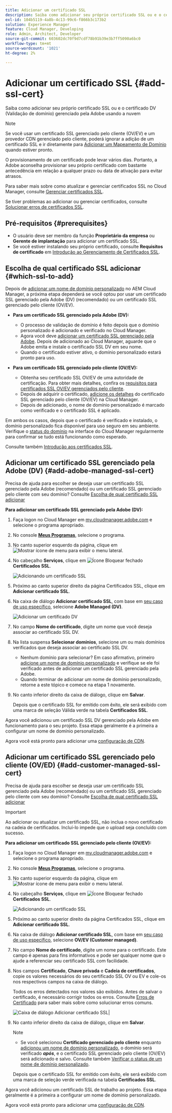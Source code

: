 ```yaml
---
title: Adicionar um certificado SSL
description: Saiba como adicionar seu próprio certificado SSL ou e o certificado DV (Validação de domínio) gerenciado pela Adobe usando as ferramentas de autoatendimento da Cloud Manager.
exl-id: 104b5119-4a8b-4c13-99c6-f866b3c173b2
solution: Experience Manager
feature: Cloud Manager, Developing
role: Admin, Architect, Developer
source-git-commit: 603602dc70f9d7cdf78b91b39e3b7ff5090a6bc0
workflow-type: tm+mt
source-wordcount: '1021'
ht-degree: 2%

---
```



# Adicionar um certificado SSL {#add-ssl-cert}

Saiba como adicionar seu próprio certificado SSL ou e o certificado DV (Validação de domínio) gerenciado pela Adobe usando a nuvem

>[!NOTE]
>
>Se você usar um certificado SSL gerenciado pelo cliente (OV/EV) e um provedor CDN gerenciado pelo cliente, poderá ignorar a adição de um certificado SSL e ir diretamente para [Adicionar um Mapeamento de Domínio](/help/implementing/cloud-manager/domain-mappings/add-domain-mapping.md) quando estiver pronto.

O provisionamento de um certificado pode levar vários dias. Portanto, a Adobe aconselha provisionar seu próprio certificado com bastante antecedência em relação a qualquer prazo ou data de ativação para evitar atrasos.

Para saber mais sobre como atualizar e gerenciar certificados SSL no Cloud Manager, consulte [Gerenciar certificados SSL](/help/implementing/cloud-manager/managing-ssl-certifications/managing-certificates.md).

Se tiver problemas ao adicionar ou gerenciar certificados, consulte [Solucionar erros de certificados SSL](/help/implementing/cloud-manager/managing-ssl-certifications/troubleshoot-ssl-cert.md).


## Pré-requisitos {#prerequisites}

* O usuário deve ser membro da função **Proprietário da empresa** ou **Gerente de implantação** para adicionar um certificado SSL.
* Se você estiver instalando seu próprio certificado, consulte **Requisitos de certificado** em [Introdução ao Gerenciamento de Certificados SSL](/help/implementing/cloud-manager/managing-ssl-certifications/introduction-to-ssl-certificates.md#requirements).

## Escolha de qual certificado SSL adicionar {#which-ssl-to-add}

Depois de [adicionar um nome de domínio personalizado](/help/implementing/cloud-manager/custom-domain-names/add-custom-domain-name.md) no AEM Cloud Manager, a próxima etapa dependerá se você optou por usar um certificado SSL gerenciado pela Adobe (DV) (recomendado) ou um certificado SSL gerenciado pelo cliente (OV/EV).

* **Para um certificado SSL gerenciado pela Adobe (DV):**
   * O processo de validação de domínio é feito depois que o domínio personalizado é adicionado e verificado no Cloud Manager.
   * Agora você deve [adicionar um certificado SSL gerenciado pela Adobe](#add-adobe-managed-ssl-cert).
Depois de adicionado ao Cloud Manager, aguarde que o Adobe emita e instale o certificado SSL DV em seu nome.
   * Quando o certificado estiver ativo, o domínio personalizado estará pronto para uso.

* **Para um certificado SSL gerenciado pelo cliente (OV/EV):**

   * Obtenha seu certificado SSL OV/EV de uma autoridade de certificação. Para obter mais detalhes, confira os [requisitos para certificados SSL OV/EV gerenciados pelo cliente](/help/implementing/cloud-manager/managing-ssl-certifications/introduction-to-ssl-certificates.md#requirements).
   * Depois de adquirir o certificado, [adicione os detalhes](#add-customer-managed-ssl-cert) do certificado SSL gerenciado pelo cliente (OV/EV) na Cloud Manager.
   * Depois de adicionado, o nome de domínio personalizado é marcado como verificado e o certificado SSL é aplicado.

Em ambos os casos, depois que o certificado é verificado e instalado, o domínio personalizado fica disponível para uso seguro em seu ambiente. Verifique o [status do domínio](/help/implementing/cloud-manager/custom-domain-names/check-domain-name-status.md) na interface do Cloud Manager regularmente para confirmar se tudo está funcionando como esperado.

Consulte também [Introdução aos certificados SSL](/help/implementing/cloud-manager/managing-ssl-certifications/introduction-to-ssl-certificates.md).

## Adicionar um certificado SSL gerenciado pela Adobe (DV) {#add-adobe-managed-ssl-cert}

Precisa de ajuda para escolher se deseja usar um certificado SSL gerenciado pela Adobe (recomendado) ou um certificado SSL gerenciado pelo cliente com seu domínio? Consulte [Escolha de qual certificado SSL adicionar](#which-ssl-to-add)

**Para adicionar um certificado SSL gerenciado pela Adobe (DV):**

1. Faça logon no Cloud Manager em [my.cloudmanager.adobe.com](https://my.cloudmanager.adobe.com/) e selecione o programa apropriado.
1. No console **[Meus Programas](/help/implementing/cloud-manager/navigation.md#my-programs)**, selecione o programa.
1. No canto superior esquerdo da página, clique em ![Mostrar ícone de menu](https://spectrum.adobe.com/static/icons/workflow_18/Smock_ShowMenu_18_N.svg) para exibir o menu lateral.

1. No cabeçalho **Serviços**, clique em ![Ícone Bloquear fechado](https://spectrum.adobe.com/static/icons/workflow_18/Smock_LockClosed_18_N.svg) **Certificados SSL**.

   ![Adicionando um certificado SSL](/help/implementing/cloud-manager/assets/ssl/ssl-cert-add.png)

1. Próximo ao canto superior direito da página Certificados SSL, clique em **Adicionar certificado SSL**.

1. Na caixa de diálogo **Adicionar certificado SSL**, com base em [seu caso de uso específico](#which-ssl-to-add), selecione **Adobe Managed (DV)**.

   ![Adicionar um certificado DV](/help/implementing/cloud-manager/assets/ssl/add-dv-certificate.png)

1. No campo **Nome do certificado**, digite um nome que você deseja associar ao certificado SSL DV.

1. Na lista suspensa **Selecionar domínios**, selecione um ou mais domínios verificados que deseja associar ao certificado SSL DV.
   * Nenhum domínio para selecionar? Em caso afirmativo, primeiro [adicione um nome de domínio personalizado](/help/implementing/cloud-manager/custom-domain-names/add-custom-domain-name.md) e verifique se ele foi verificado antes de adicionar um certificado SSL gerenciado pela Adobe.
   * Quando terminar de adicionar um nome de domínio personalizado, retorne a este tópico e comece na etapa 1 novamente.

1. No canto inferior direito da caixa de diálogo, clique em **Salvar**.

   Depois que o certificado SSL for emitido com êxito, ele será exibido com uma marca de seleção Válida verde na tabela **Certificados SSL**.

Agora você adicionou um certificado SSL DV gerenciado pela Adobe em funcionamento para o seu projeto. Essa etapa geralmente é a primeira a configurar um nome de domínio personalizado.

Agora você está pronto para adicionar uma [configuração de CDN](/help/implementing/cloud-manager/domain-mappings/add-domain-mapping.md).

## Adicionar um certificado SSL gerenciado pelo cliente (OV/ED) {#add-customer-managed-ssl-cert}

<!-- IF THIS TOPIC GET UPDATED, REMEMBER TO UPDATE THE STEPS ALSO IN THE "MANAGE SSL CERTIFICATES TOPIC TOO -->

Precisa de ajuda para escolher se deseja usar um certificado SSL gerenciado pela Adobe (recomendado) ou um certificado SSL gerenciado pelo cliente com seu domínio? Consulte [Escolha de qual certificado SSL adicionar](#which-ssl-to-add)

>[!IMPORTANT]
>
>Ao adicionar ou atualizar um certificado SSL, não inclua o novo certificado na cadeia de certificados. Incluí-lo impede que o upload seja concluído com sucesso.

**Para adicionar um certificado SSL gerenciado pelo cliente (OV/EV):**

1. Faça logon no Cloud Manager em [my.cloudmanager.adobe.com](https://my.cloudmanager.adobe.com/) e selecione o programa apropriado.

1. No console **[Meus Programas](/help/implementing/cloud-manager/navigation.md#my-programs)**, selecione o programa.

1. No canto superior esquerdo da página, clique em ![Mostrar ícone de menu](https://spectrum.adobe.com/static/icons/workflow_18/Smock_ShowMenu_18_N.svg) para exibir o menu lateral.

1. No cabeçalho **Serviços**, clique em ![Ícone Bloquear fechado](https://spectrum.adobe.com/static/icons/workflow_18/Smock_LockClosed_18_N.svg) **Certificados SSL**.

   ![Adicionando um certificado SSL](/help/implementing/cloud-manager/assets/ssl/ssl-cert-add.png)

1. Próximo ao canto superior direito da página Certificados SSL, clique em **Adicionar certificado SSL**.

1. Na caixa de diálogo **Adicionar certificado SSL**, com base em [seu caso de uso específico](#which-ssl-to-add), selecione **OV/EV (Customer managed)**.

1. No campo **Nome do certificado**, digite um nome para o certificado.
Este campo é apenas para fins informativos e pode ser qualquer nome que o ajude a referenciar seu certificado SSL com facilidade.

1. Nos campos **Certificado**, **Chave privada** e **Cadeia de certificados**, copie os valores necessários do seu certificado SSL OV ou EV e cole-os nos respectivos campos na caixa de diálogo.

   Todos os erros detectados nos valores são exibidos. Antes de salvar o certificado, é necessário corrigir todos os erros. Consulte [Erros de Certificado](#certificate-errors) para saber mais sobre como solucionar erros comuns.

   ![Caixa de diálogo Adicionar certificado SSL](/help/implementing/cloud-manager/assets/ssl/ssl-cert-02.png)|

1. No canto inferior direito da caixa de diálogo, clique em **Salvar**.

   >[!NOTE]
   >
   >* Se você selecionou **Certificado gerenciado pelo cliente** enquanto [adicionou um nome de domínio personalizado](/help/implementing/cloud-manager/custom-domain-names/add-custom-domain-name.md), o domínio será verificado ***após***, e o certificado SSL gerenciado pelo cliente (OV/EV) será adicionado e salvo. Consulte também [Verificar o status de um nome de domínio personalizado](/help/implementing/cloud-manager/custom-domain-names/check-domain-name-status.md#how-to).

   Depois que o certificado SSL for emitido com êxito, ele será exibido com uma marca de seleção verde verificada na tabela **Certificados SSL**.

Agora você adicionou um certificado SSL de trabalho ao projeto. Essa etapa geralmente é a primeira a configurar um nome de domínio personalizado.

Agora você está pronto para adicionar uma [configuração de CDN](/help/implementing/cloud-manager/domain-mappings/add-domain-mapping.md).























<!--
## Add an SSL certificate {#add-ssl-cert}

1. Log into Cloud Manager at [my.cloudmanager.adobe.com](https://my.cloudmanager.adobe.com/) and select the appropriate program.
1. On the **[My Programs](/help/implementing/cloud-manager/navigation.md#my-programs)** console, select the program.
1. In the upper-left corner of the page, click ![Show menu icon](https://spectrum.adobe.com/static/icons/workflow_18/Smock_ShowMenu_18_N.svg) to reveal the side menu. 
1. Under the **Services** heading, click ![Lock closed icon](https://spectrum.adobe.com/static/icons/workflow_18/Smock_LockClosed_18_N.svg) **SSL Certificates**. 

   ![Adding an SSL certificate](/help/implementing/cloud-manager/assets/ssl/ssl-cert-add.png)

1. Near the upper-right corner of the SSL Certificates page, click **Add SSL Certificate**.

1. In the **Add SSL certificate** dialog box, based on [your particular use case](/help/implementing/cloud-manager/managing-ssl-certifications/introduction-to-ssl-certificates.md), do one of the following:

    | | Use case | Steps |
    | --- | --- | --- |
    | 1 | **Add an Adobe managed (DV) certificate** | **To add an Adobe managed (DV) SSL certificate:**<br>a. In the **Add SSL Certificate** dialog box, select the certificate type **Adobe managed (DV)**.<br>![Add a DV certificate](/help/implementing/cloud-manager/assets/ssl/add-dv-certificate.png)<br>b. In the **Certificate name** field, enter a name you want associated with the certificate.<br>c. In the **Select domains** drop-down list, select one or more domains that you want associated with the DV SSL certificate.<br>No domains to select? If so, it means that you must first add a custom domain name and ensure it is verified before you can add an SSL certificate. See [Add a custom domain name](/help/implementing/cloud-manager/custom-domain-names/add-custom-domain-name.md). When you are finished adding a custom domain name, return to this topic and begin at step 1 again.<br>d. Continue to step 7. |
    | 2 | **Add a customer managed (OV/EV) certificate** | **To add a customer managed (OV/EV) SSL certificate:**<br>a. In the **Add SSL Certificate** dialog box, select the certificate type **Customer managed (OV/EV)**.<br>b. In the **Certificate name** field, enter a name for your certificate. This field is for informational purposes only and can be any name that helps you reference your SSL certificate easily.<br>c. In the **Certificate**, **Private key**, and **Certificate chain** fields, paste the required values into their respective fields.<br>![Add SSL certificate dialog box](/help/implementing/cloud-manager/assets/ssl/ssl-cert-02.png)<br>Any detected errors in values are displayed. Before you can save your certificate, you must address all errors. See [Certificate Errors](#certificate-errors) to learn more about troubleshooting common errors.<br>d. Continue to step 7. | 

1. In the lower-right corner of the dialog box, click **Save**.

    >[!NOTE]
    >
    >* If you selected **Adobe managed certificate** while [adding a custom domain name](/help/implementing/cloud-manager/custom-domain-names/add-custom-domain-name.md), the domain is verified with the added certificate when the custom domain is added. 
    >
    >* If you selected **Customer managed certificate** while [adding a custom domain name](/help/implementing/cloud-manager/custom-domain-names/add-custom-domain-name.md), the domain is verified ***after*** the customer managed (OV/EV) SSL certificate is added and saved. See also [Check the status of a custom domain name](/help/implementing/cloud-manager/custom-domain-names/check-domain-name-status.md#how-to).

    After the SSL certificate is successfully issued, it is displayed with a green verified check mark in the **SSL Certificates** table. 

    You now have added a working SSL certificate for your project. This step is often the first to set up a custom domain name. 
    

* To learn about updating and managing your SSL certificates in Cloud Manager, see [Manage SSL certificates](/help/implementing/cloud-manager/managing-ssl-certifications/managing-certificates.md).

* If you are having issues adding or managing your certificates, see [Troubleshoot SSL certificate errors](/help/implementing/cloud-manager/managing-ssl-certifications/troubleshoot-ssl-cert.md). -->
